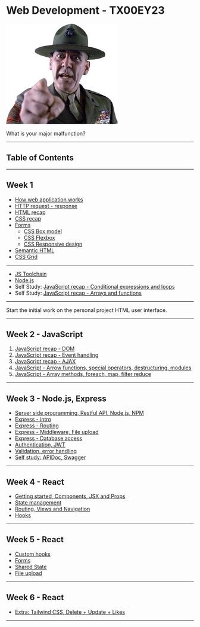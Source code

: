 # Web Development - TX00EY23

![Hartman](images/Sgt.Hartman.webp)

What is your major malfunction?

---

## Table of Contents

---

## Week 1

- [How web application works](Week1/architecture.md)
- [HTTP request - response](Week1/http-request-response.md)
- [HTML recap](Week1/HTML-recap.md)
- [CSS recap](Week1/CSS-recap.md)
- [Forms](Week1/form/form.md)
  - [CSS Box model](Week1/form/css/box-model.md)
  - [CSS Flexbox](Week1/form/css/flexbox.md)
  - [CSS Responsive design](Week1/form/css/media-queries.md)
- [Semantic HTML](https://webaim.org/resources/htmlcheatsheet/HTML%20Semantics%20and%20Accessibility%20Cheat%20Sheet.pdf)
- [CSS Grid](Week1/form/css/grid.md)

---

- [JS Toolchain](Week1/tools_pt2.md)
- [Node.js](Week1/node.md)
- Self Study: [JavaScript recap - Conditional expressions and loops](Week1/JS-recap1.md)
- Self Study: [JavaScript recap - Arrays and functions](Week1/JS-recap2.md)

--- 

Start the initial work on the personal project HTML user interface.

---

## Week 2 - JavaScript


1. [JavaScript recap - DOM](Week2/JS-recap3.md)
2. [JavaScript recap - Event handling](Week2/JS-recap4.md)
3. [JavaScript recap - AJAX](Week2/JS-recap5.md)
4. [JavaScript - Arrow functions, special operators, destructuring, modules](Week3/AdvancedJavaScript1.md)
5. [JavaScript - Array methods, foreach, map, filter reduce](Week3/AdvancedJavascript2.md)

---

## Week 3 - Node.js, Express

- [Server side programming, Restful API, Node.js, NPM](Week4/01-server-side-programming.md)
- [Express - intro](Week4/02-express.md)
- [Express - Routing](Week4/03-routing.md)
- [Express - Middleware, File upload](Week4/04-middleware.md)
- [Express - Database access](Week4/05-database.md)
- [Authentication, JWT](Week4/06-auth.md)
- [Validation, error handling](Week4/07-validation.md)
- [Self study: APIDoc, Swagger](Week4/extra-apidoc.md)

---

## Week 4 - React

- [Getting started, Components, JSX and Props](Week5/01-react-start.md)
- [State management](Week5/02-react-state.md)
- [Routing, Views and Navigation](Week5/03-react-routing.md)
- [Hooks](Week6/01-hooks.md)

---

## Week 5 - React


- [Custom hooks](Week6/02-custom-hooks.md)
- [Forms](Week6/03-forms.md)
- [Shared State](Week6/04-context.md)
- [File upload](Week6/05-upload.md)

---

## Week 6 - React

- [Extra: Tailwind CSS, Delete + Update + Likes](Week7/tailwind.md)

---

